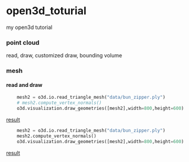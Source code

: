 # open3d_toturial
my open3d tutorial

### point cloud 
read, draw, customized draw, bounding volume

### mesh  
#### read and draw  
```python
    mesh2 = o3d.io.read_triangle_mesh("data/bun_zipper.ply")
    # mesh2.compute_vertex_normals()
    o3d.visualization.draw_geometries([mesh2],width=800,height=600)
```  
[result]()  
```python
    mesh2 = o3d.io.read_triangle_mesh("data/bun_zipper.ply")
    mesh2.compute_vertex_normals()
    o3d.visualization.draw_geometries([mesh2],width=800,height=600)
```  
[result]()  

